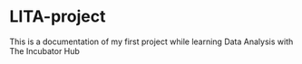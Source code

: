 # LITA-project
This is a documentation of my first project while learning Data Analysis with The Incubator Hub
